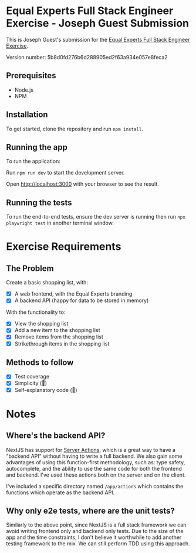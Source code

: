 # Equal Experts Full Stack Engineer Exercise - Joseph Guest Submission

This is Joseph Guest's submission for the [Equal Experts Full Stack Engineer Exercise](https://equalexperts.github.io/ee-tech-interviews-uk/grocery-list-problem.html).

Version number: 5b8d0fd276b6d288905ed2f63a934e057e8feca2

## Prerequisites

- Node.js
- NPM

## Installation

To get started, clone the repository and run `npm install`.

## Running the app

To run the application:

Run `npm run dev` to start the development server.

Open [http://localhost:3000](http://localhost:3000) with your browser to see the result.

## Running the tests

To run the end-to-end tests, ensure the dev server is running then run `npx playwright test` in another terminal window.

# Exercise Requirements

## The Problem

Create a basic shopping list, with:

- [x] A web frontend, with the Equal Experts branding
- [x] A backend API (happy for data to be stored in memory)

With the functionality to:

- [x] View the shopping list
- [x] Add a new item to the shopping list
- [x] Remove items from the shopping list
- [x] Strikethrough items in the shopping list

## Methods to follow

- [x] Test coverage
- [x] Simplicity (🤞)
- [x] Self-explanatory code (🤞)

# Notes

## Where's the backend API?

NextJS has support for [Server Actions](https://nextjs.org/docs/app/building-your-application/data-fetching/server-actions-and-mutations), which is a great way to have a "backend API" without having to write a full backend. We also gain some advantages of using this function-first methodology, such as: type safety, autocomplete, and the ability to use the same code for both the frontend and backend. I've used these actions both on the server and on the client.

I've included a specific directory named `/app/actions` which contains the functions which operate as the backend API.

## Why only e2e tests, where are the unit tests?

Similarly to the above point, since NextJS is a full stack framework we can avoid writing frontend only and backend only tests. Due to the size of the app and the time constraints, I don't believe it worthwhile to add another testing framework to the mix. We can still perform TDD using this approach.
